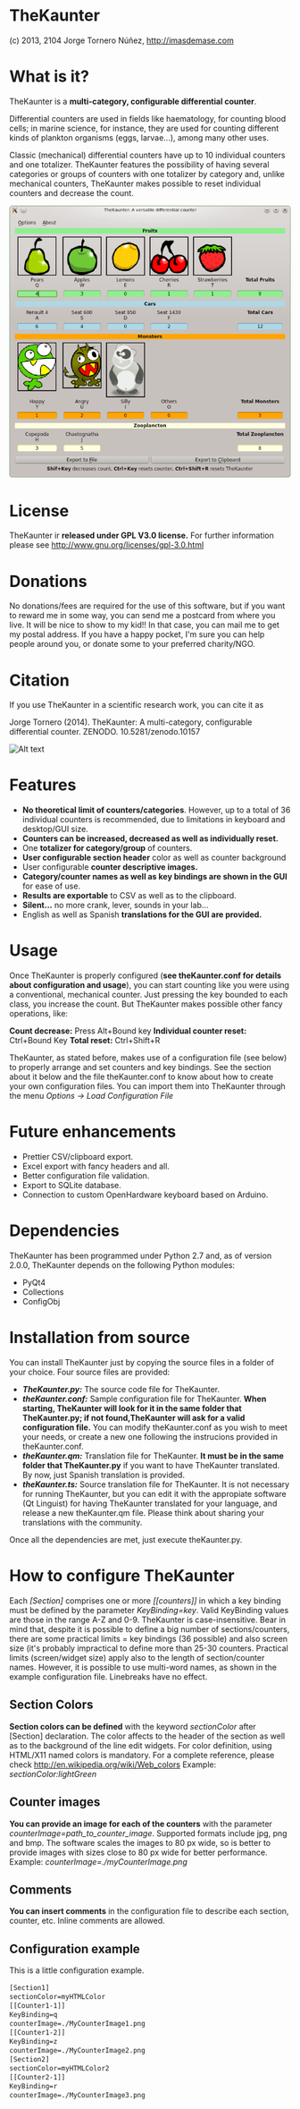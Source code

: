 TheKaunter
==========

(c) 2013, 2104 Jorge Tornero Núñez, http://imasdemase.com

What is it?
===========

TheKaunter is a **multi-category, configurable differential counter**.

Differential counters are used in fields like haematology, for counting blood cells; in marine science, for instance, they are used for counting different kinds of plankton organisms (eggs, larvae...), among many other uses.

Classic (mechanical) differential counters have up to 10 individual counters and one totalizer. TheKaunter features the possibility of having several categories or groups of counters with one totalizer by category and, unlike mechanical counters, TheKaunter makes possible to reset individual counters and decrease the count.

![Alt text](./screenshot.png "Screenshot of TheKaunter")

License
=======
TheKaunter ir **released under GPL V3.0 license.** For further information please see http://www.gnu.org/licenses/gpl-3.0.html

Donations
=========
No donations/fees are required for the use of this software, but if you want to reward me in some way, you can send me a postcard from where you live. It will be nice to show to my kid!! In that case, you can mail me to get my postal address.
If you have a happy pocket, I'm sure you can help people around you, or donate some to your preferred charity/NGO. 

Citation
========
If you use TheKaunter in a scientific research work, you can cite it as

Jorge Tornero (2014). TheKaunter: A multi-category, configurable differential counter. ZENODO. 10.5281/zenodo.10157

![Alt text](https://zenodo.org/badge/3808/jtornero/theKaunter.png "TheKaunter DOI Badge")

Features
=============
- **No theoretical limit of counters/categories**. However, up to a total of 36 individual counters is recommended, due to limitations in keyboard and desktop/GUI size.
- **Counters can be increased, decreased as well as individually reset.**
- One **totalizer for category/group** of counters.
- **User configurable section header** color as well as counter background
- User configurable **counter descriptive images.**
- **Category/counter names as well as key bindings are shown in the GUI** for ease of use.
- **Results are exportable** to CSV as well as to the clipboard.
- **Silent...** no more crank, lever, sounds in your lab...
- English as well as Spanish **translations for the GUI are provided.**

Usage
=====
Once TheKaunter is properly configured (**see theKaunter.conf for details about configuration and usage**), you can start counting like you were using a conventional, mechanical counter. Just pressing the key bounded to each class, you increase the count. But TheKaunter makes possible other fancy operations, like:

**Count decrease:** Press Alt+Bound key
**Individual counter reset:** Ctrl+Bound Key
**Total reset:** Ctrl+Shift+R

TheKaunter, as stated before, makes use of a configuration file (see below) to properly arrange and set counters and key bindings. See the section about it below and the file theKaunter.conf to know about how to create your own configuration files. You can import them into TheKaunter through the menu *Options -> Load Configuration File*

Future enhancements
===================
- Prettier CSV/clipboard export.
- Excel export with fancy headers and all.
- Better configuration file validation.
- Export to SQLite database.
- Connection to custom OpenHardware keyboard based on Arduino.

Dependencies
============
TheKaunter has been programmed under Python 2.7 and, as of version 2.0.0, TheKaunter depends on the following Python modules:

- PyQt4
- Collections
- ConfigObj

Installation from source
========================
You can install TheKaunter just by copying the source files in a folder of your choice.
Four source files are provided:

- ***TheKaunter.py:*** The source code file for TheKaunter.
- ***theKaunter.conf:*** Sample configuration file for TheKaunter. **When starting, TheKaunter will look for it in the same folder that TheKaunter.py; if not found,TheKaunter will ask for a valid configuration file.** You can modify theKaunter.conf as you wish to meet your needs, or create a new one following the instrucions provided in theKaunter.conf.
- ***theKaunter.qm:*** Translation file for TheKaunter. **It must be in the same folder that TheKaunter.py** if you want to have TheKaunter translated. By now, just Spanish translation is provided.
- ***theKaunter.ts:*** Source translation file for TheKaunter. It is not necessary for running TheKaunter, but you can edit it with the appropiate software (Qt Linguist) for having TheKaunter translated for your language, and release a new theKaunter.qm file. Please think about sharing your translations with the community.

Once all the dependencies are met,  just execute theKaunter.py.

How to configure TheKaunter
=====================
Each *[Section]* comprises one or more *[[counters]]* in which 
a key binding must be defined by the parameter *KeyBinding=key*.
Valid KeyBinding values are those in the range A-Z and 0-9.
TheKaunter is case-insensitive. Bear in mind that, despite it is
possible to define a big number of sections/counters, there are
some practical limits = key bindings (36 possible) and also screen
size (it's probably impractical to define more than 25-30 counters.
Practical limits (screen/widget size) apply also to the length of
section/counter names. However, it is possible to use multi-word
names, as shown in the example configuration file. Linebreaks have no effect.

Section Colors
---------------------
**Section colors can be defined** with the keyword *sectionColor* after [Section]
declaration. The color affects to the header of the section as well as
to the background of the line edit widgets.
For color definition, using HTML/X11 named colors is mandatory. For a complete reference,
please check http://en.wikipedia.org/wiki/Web_colors
Example: *sectionColor:lightGreen*

Counter images
-----------------------
**You can provide an image for each of the counters** with the parameter
*counterImage=path_to_counter_image*. Supported formats include jpg, png and bmp.
The software scales the images to 80 px wide, so is better to provide images
with sizes close to 80 px wide for better performance.
Example: *counterImage=./myCounterImage.png*

Comments
----------------
**You can insert comments** in the configuration file to describe each section,
counter, etc. Inline comments are allowed. 

Configuration example
---------------------------

This is a little configuration example.

    [Section1]
    sectionColor=myHTMLColor
    [[Counter1-1]]
    KeyBinding=q
    counterImage=./MyCounterImage1.png
    [[Counter1-2]]
    KeyBinding=z
    counterImage=./MyCounterImage2.png
    [Section2]
    sectionColor=myHTMLColor2
    [[Counter2-1]]
    KeyBinding=r
    counterImage=./MyCounterImage3.png

